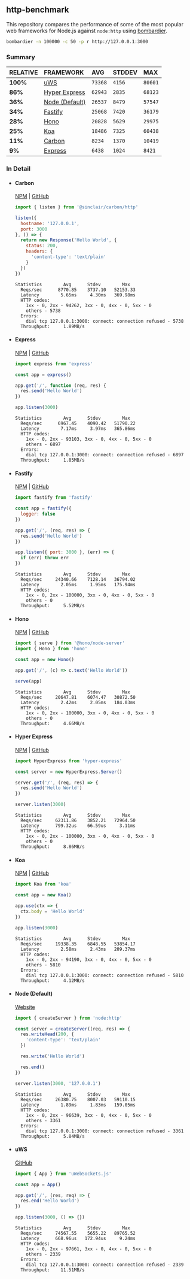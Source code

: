 ## http-benchmark

This repository compares the performance of some of the most popular web frameworks for Node.js against `node:http` using [bombardier](https://github.com/codesenberg/bombardier).

```bash
bombardier -n 100000 -c 50 -p r http://127.0.0.1:3000
```

### Summary

| RELATIVE | FRAMEWORK | AVG | STDDEV | MAX |
| :--- | :--- | :--- | :--- | :--- |
| **100%** | [uWS](#uws) | `73368` | `4156` | `80601` |
| **86%** | [Hyper Express](#hyper-express) | `62943` | `2835` | `68123` |
| **36%** | [Node (Default)](#node-default) | `26537` | `8479` | `57547` |
| **34%** | [Fastify](#fastify) | `25068` | `7420` | `36179` |
| **28%** | [Hono](#hono) | `20828` | `5629` | `29975` |
| **25%** | [Koa](#koa) | `18486` | `7325` | `60438` |
| **11%** | [Carbon](#carbon) | `8234` | `1370` | `10419` |
| **9%** | [Express](#express) | `6438` | `1024` | `8421` |


### In Detail

- #### Carbon
  [NPM](https://npmjs.com/@sinclair/carbon) | [GitHub](https://github.com/sinclairzx81/carbon)
  ```js
  import { listen } from '@sinclair/carbon/http'

  listen({
    hostname: '127.0.0.1',
    port: 3000
  }, () => {
    return new Response('Hello World', {
      status: 200,
      headers: {
        'content-type': 'text/plain'
      }
    })
  })
  ```

  ```
  Statistics        Avg      Stdev        Max
    Reqs/sec      8770.85    3737.10   52153.33
    Latency        5.65ms     4.30ms   369.98ms
    HTTP codes:
      1xx - 0, 2xx - 94262, 3xx - 0, 4xx - 0, 5xx - 0
      others - 5738
    Errors:
      dial tcp 127.0.0.1:3000: connect: connection refused - 5738
    Throughput:     1.89MB/s
  ```

- #### Express
  [NPM](https://npmjs.com/express) | [GitHub](https://github.com/expressjs/express)
  ```js
  import express from 'express'

  const app = express()

  app.get('/', function (req, res) {
    res.send('Hello World')
  })

  app.listen(3000)
  ```

  ```
  Statistics        Avg      Stdev        Max
    Reqs/sec      6967.45    4090.42   51790.22
    Latency        7.17ms     3.97ms   365.86ms
    HTTP codes:
      1xx - 0, 2xx - 93103, 3xx - 0, 4xx - 0, 5xx - 0
      others - 6897
    Errors:
      dial tcp 127.0.0.1:3000: connect: connection refused - 6897
    Throughput:     1.85MB/s
  ```

- #### Fastify
  [NPM](https://npmjs.com/fastify) | [GitHub](https://github.com/fastify/fastify)
  ```js
  import fastify from 'fastify'

  const app = fastify({
    logger: false
  })

  app.get('/', (req, res) => {
    res.send('Hello World')
  })

  app.listen({ port: 3000 }, (err) => {
    if (err) throw err
  })
  ```

  ```
  Statistics        Avg      Stdev        Max
    Reqs/sec     24340.66    7128.14   36794.02
    Latency        2.05ms     1.95ms   175.94ms
    HTTP codes:
      1xx - 0, 2xx - 100000, 3xx - 0, 4xx - 0, 5xx - 0
      others - 0
    Throughput:     5.52MB/s
  ```

- #### Hono
  [NPM](https://npmjs.com/hono) | [GitHub](https://github.com/honojs/hono)
  ```js
  import { serve } from '@hono/node-server'
  import { Hono } from 'hono'

  const app = new Hono()

  app.get('/', (c) => c.text('Hello World'))

  serve(app)
  ```

  ```
  Statistics        Avg      Stdev        Max
    Reqs/sec     20647.81    6074.47   30872.50
    Latency        2.42ms     2.05ms   184.03ms
    HTTP codes:
      1xx - 0, 2xx - 100000, 3xx - 0, 4xx - 0, 5xx - 0
      others - 0
    Throughput:     4.66MB/s
  ```

- #### Hyper Express
  [NPM](https://npmjs.com/hyper-express) | [GitHub](https://github.com/kartikk221/hyper-express)
  ```js
  import HyperExpress from 'hyper-express'

  const server = new HyperExpress.Server()

  server.get('/', (req, res) => {
    res.send('Hello World')
  })

  server.listen(3000)
  ```

  ```
  Statistics        Avg      Stdev        Max
    Reqs/sec     62311.86    3852.21   72964.50
    Latency      799.32us    66.59us     3.11ms
    HTTP codes:
      1xx - 0, 2xx - 100000, 3xx - 0, 4xx - 0, 5xx - 0
      others - 0
    Throughput:     8.86MB/s
  ```

- #### Koa
  [NPM](https://npmjs.com/koa) | [GitHub](https://github.com/koajs/koa)
  ```js
  import Koa from 'koa'

  const app = new Koa()

  app.use(ctx => {
    ctx.body = 'Hello World'
  })

  app.listen(3000)
  ```

  ```
  Statistics        Avg      Stdev        Max
    Reqs/sec     19338.35    6848.55   53854.17
    Latency        2.58ms     2.43ms   209.37ms
    HTTP codes:
      1xx - 0, 2xx - 94190, 3xx - 0, 4xx - 0, 5xx - 0
      others - 5810
    Errors:
      dial tcp 127.0.0.1:3000: connect: connection refused - 5810
    Throughput:     4.12MB/s
  ```

- #### Node (Default)
  [Website](https://nodejs.org/api/http.html)
  ```js
  import { createServer } from 'node:http'

  const server = createServer((req, res) => {
    res.writeHead(200, {
      'content-type': 'text/plain'
    })

    res.write('Hello World')

    res.end()
  })

  server.listen(3000, '127.0.0.1')
  ```

  ```
  Statistics        Avg      Stdev        Max
    Reqs/sec     26380.75    8007.03   59110.15
    Latency        1.89ms     1.83ms   159.05ms
    HTTP codes:
      1xx - 0, 2xx - 96639, 3xx - 0, 4xx - 0, 5xx - 0
      others - 3361
    Errors:
      dial tcp 127.0.0.1:3000: connect: connection refused - 3361
    Throughput:     5.84MB/s
  ```

- #### uWS
  [GitHub](https://github.com/uNetworking/uWebSockets.js)
  ```js
  import { App } from 'uWebSockets.js'

  const app = App()

  app.get('/', (res, req) => {
    res.end('Hello World')
  })

  app.listen(3000, () => {})
  ```

  ```
  Statistics        Avg      Stdev        Max
    Reqs/sec     74567.55    5655.22   89765.52
    Latency      668.96us   172.94us     9.24ms
    HTTP codes:
      1xx - 0, 2xx - 97661, 3xx - 0, 4xx - 0, 5xx - 0
      others - 2339
    Errors:
      dial tcp 127.0.0.1:3000: connect: connection refused - 2339
    Throughput:    11.51MB/s
  ```


